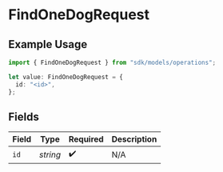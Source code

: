 # FindOneDogRequest

## Example Usage

```typescript
import { FindOneDogRequest } from "sdk/models/operations";

let value: FindOneDogRequest = {
  id: "<id>",
};
```

## Fields

| Field              | Type               | Required           | Description        |
| ------------------ | ------------------ | ------------------ | ------------------ |
| `id`               | *string*           | :heavy_check_mark: | N/A                |